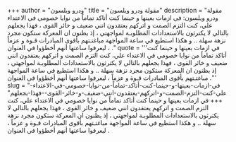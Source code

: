 +++
author = "ودرو ويلسون"
title = "مقولة ودرو ويلسون"
description = "مقولة ودرو ويلسون: في ازمات بعينها و حينما كنت أتاكد تماماً من نوايا خصومي في الاعتداء علي، كنت التزم الصمت و اتركهم يعتقدون انني ضعيف و خائر القوى ، فهذا يجعلهم بالتالي لا يكترثون بالاستعدادات المطلوبـة لمواجهتي ، إذ يظنون ان المعركة ستكون مجرد نزهة سهلة .. و هكذا استطيع في ساعة المواجهة مباغتـتهم بأقوى المبادرات قـوة و عزماً ، ليعرفوا ساعتها أنهم أخطؤوا في العنوان ."
quote = '''في ازمات بعينها و حينما كنت أتاكد تماماً من نوايا خصومي في الاعتداء علي، كنت التزم الصمت و اتركهم يعتقدون انني ضعيف و خائر القوى ، فهذا يجعلهم بالتالي لا يكترثون بالاستعدادات المطلوبـة لمواجهتي ، إذ يظنون ان المعركة ستكون مجرد نزهة سهلة .. و هكذا استطيع في ساعة المواجهة مباغتـتهم بأقوى المبادرات قـوة و عزماً ، ليعرفوا ساعتها أنهم أخطؤوا في العنوان .'''
slug = "في-ازمات-بعينها-و-حينما-كنت-أتاكد-تماماً-من-نوايا-خصومي-في-الاعتداء-علي-كنت-التزم-الصمت-و-اتركهم-يعتقدون-انني-ضعيف-و-خائر-القوى--فهذا-يجعلهم"
+++
في ازمات بعينها و حينما كنت أتاكد تماماً من نوايا خصومي في الاعتداء علي، كنت التزم الصمت و اتركهم يعتقدون انني ضعيف و خائر القوى ، فهذا يجعلهم بالتالي لا يكترثون بالاستعدادات المطلوبـة لمواجهتي ، إذ يظنون ان المعركة ستكون مجرد نزهة سهلة .. و هكذا استطيع في ساعة المواجهة مباغتـتهم بأقوى المبادرات قـوة و عزماً ، ليعرفوا ساعتها أنهم أخطؤوا في العنوان .
